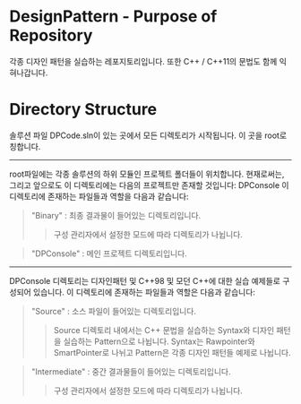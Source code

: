 # DesignPattern - Purpose of Repository

각종 디자인 패턴을 실습하는 레포지토리입니다. 또한 C++ / C++11의 문법도 함께 익혀나갑니다.


# Directory Structure

솔루션 파일 DPCode.sln이 있는 곳에서 모든 디렉토리가 시작됩니다. 이 곳을 root로 칭합니다.





---------------------------------------
root파일에는 각종 솔루션의 하위 모듈인 프로젝트 폴더들이 위치합니다.
현재로써는, 그리고 앞으로도 이 디렉토리에는 다음의 프로젝트만 존재할 것입니다: DPConsole
이 디렉토리에 존재하는 파일들과 역할을 다음과 같습니다:
> "Binary" : 최종 결과물이 들어있는 디렉토리입니다.
>> 구성 관리자에서 설정한 모드에 따라 디렉토리가 나뉩니다.

> "DPConsole" : 메인 프로젝트 디렉토리입니다.





---------------------------------------
DPConsole 디렉토리는 디자인패턴 및 C++98 및 모던 C++에 대한 실습 예제들로 구성되어 있습니다.
이 디렉토리에 존재하는 파일들과 역할은 다음과 같습니다:
> "Source" : 소스 파일이 들어있는 디렉토리입니다.
>> Source 디렉토리 내에서는 C++ 문법을 실습하는 Syntax와 디자인 패턴을 실습하는 Pattern으로 나뉩니다.
>> Syntax는 Rawpointer와 SmartPointer로 나뉘고
>> Pattern은 각종 디자인 패턴들 예제로 나뉩니다.

> "Intermediate" : 중간 결과물들이 들어있는 디렉토리입니다.
>> 구성 관리자에서 설정한 모드에 따라 디렉토리가 나뉩니다.
